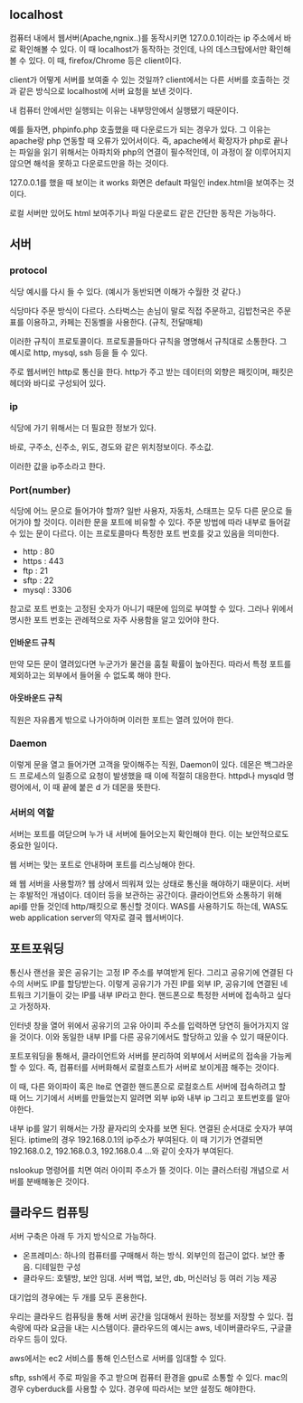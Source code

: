 ## localhost

컴퓨터 내에서 웹서버(Apache,ngnix..)를 동작시키면 127.0.0.1이라는 ip 주소에서 바로 확인해볼 수 있다.
이 때 localhost가 동작하는 것인데, 나의 데스크탑에서만 확인해볼 수 있다. 
이 때, firefox/Chrome 등은 client이다.

client가 어떻게 서버를 보여줄 수 있는 것일까? client에서는 다른 서버를 호출하는 것과 같은 방식으로 localhost에 서버 요청을 보낸 것이다.

내 컴퓨터 안에서만 실행되는 이유는 내부망안에서 실행됐기 때문이다.

예를 들자면, phpinfo.php 호출했을 때 다운로드가 되는 경우가 있다. 그 이유는 apache랑 php 연동할 때 오류가 있어서이다. 즉, apache에서 확장자가 php로 끝나는 파일을 읽기 위해서는 아파치와 php의 연결이 필수적인데, 이 과정이 잘 이루어지지 않으면 해석을 못하고 다운로드만을 하는 것이다. 

127.0.0.1를 했을 때 보이는 it works 화면은 default 파일인 index.html을 보여주는 것이다.

로컬 서버만 있어도 html 보여주기나 파일 다운로드 같은 간단한 동작은 가능하다.

## 서버
### protocol

식당 예시를 다시 들 수 있다. (예시가 동반되면 이해가 수월한 것 같다.)

식당마다 주문 방식이 다르다. 스타벅스는 손님이 말로 직접 주문하고, 김밥천국은 주문표를 이용하고, 카페는 진동벨을 사용한다. (규칙, 전달매체)

이러한 규칙이 프로토콜이다. 프로토콜들마다 규칙을 명명해서 규칙대로 소통한다. 그 예시로 http, mysql, ssh 등을 들 수 있다.

주로 웹서버인 http로 통신을 한다. http가 주고 받는 데이터의 외향은 패킷이며, 패킷은 헤더와 바디로 구성되어 있다.

### ip

식당에 가기 위해서는 더 필요한 정보가 있다.

바로, 구주소, 신주소, 위도, 경도와 같은 위치정보이다. 주소값.

이러한 값을 ip주소라고 한다.

### Port(number)

식당에 어느 문으로 들어가야 할까? 일반 사용자, 자동차, 스태프는 모두 다른 문으로 들어가야 할 것이다.
이러한 문을 포트에 비유할 수 있다. 주문 방법에 따라 내부로 들어갈 수 있는 문이 다르다. 이는 프로토콜마다 특정한 포트 번호를 갖고 있음을 의미한다.

* http : 80
* https : 443
* ftp : 21
* sftp : 22
* mysql : 3306

참고로 포트 번호는 고정된 숫자가 아니기 때문에 임의로 부여할 수 있다. 그러나 위에서 명시한 포트 번호는 관례적으로 자주 사용함을 알고 있어야 한다.

#### 인바운드 규칙
만약 모든 문이 열려있다면 누군가가 물건을 훔칠 확률이 높아진다. 따라서 특정 포트를 제외하고는 외부에서 들어올 수 없도록 해야 한다.

#### 아웃바운드 규칙
직원은 자유롭게 밖으로 나가야하며 이러한 포트는 열려 있어야 한다.

### Daemon
이렇게 문을 열고 들어가면 고객을 맞이해주는 직원, Daemon이 있다. 데몬은 백그라운드 프로세스의 일종으로 요청이 발생했을 때 이에 적절히 대응한다. httpd나 mysqld 명령어에서, 이 때 끝에 붙은 d 가 데몬을 뜻한다.

### 서버의 역할

서버는 포트를 여닫으며 누가 내 서버에 들어오는지 확인해야 한다. 이는 보안적으로도 중요한 일이다.

웹 서버는 맞는 포트로 안내하며 포트를 리스닝해야 한다. 

왜 웹 서버을 사용할까? 웹 상에서 띄워져 있는 상태로 통신을 해야하기 때문이다. 서버는 후발적인 개념이다. 데이터 등을 보관하는 공간이다. 클라이언트와 소통하기 위해 api를 만들 것인데 http/패킷으로 통신할 것이다. WAS를 사용하기도 하는데, WAS도 web application server의 약자로 결국 웹서버이다.

## 포트포워딩

통신사 랜선을 꽂은 공유기는 고정 IP 주소를 부여받게 된다. 그리고 공유기에 연결된 다수의 서버도 IP를 할당받는다. 이렇게 공유기가 가진 IP를 외부 IP, 공유기에 연결된 네트워크 기기들이 갖는 IP를 내부 IP라고 한다.
핸드폰으로 특정한 서버에 접속하고 싶다고 가정하자. 

인터넷 창을 열어 위에서 공유기의 고유 아이피 주소를 입력하면 당연히 들어가지지 않을 것이다. 이와 동일한 내부 IP를 다른 공유기에서도 할당하고 있을 수 있기 때문이다.

포트포워딩을 통해서, 클라이언트와 서버를 분리하여 외부에서 서버로의 접속을 가능케 할 수 있다. 즉, 컴퓨터를 서버화해서 로컬호스트가 서버로 보이게끔 해주는 것이다. 

이 때, 다른 와이파이 혹은 lte로 연결한 핸드폰으로 로컬호스트 서버에 접속하려고 할 때 어느 기기에서 서버를 만들었는지 알려면 외부 ip와 내부 ip 그리고 포트번호를 알아야한다. 

내부 ip를 알기 위해서는 가장 끝자리의 숫자를 보면 된다. 연결된 순서대로 숫자가 부여된다. iptime의 경우 192.168.0.1의 ip주소가 부여된다. 이 때 기기가 연결되면 192.168.0.2, 192.168.0.3, 192.168.0.4 ...와 같이 숫자가 부여된다. 

nslookup 명령어를 치면 여러 아이피 주소가 뜰 것이다. 이는 클러스터링 개념으로 서버를 분배해놓은 것이다.

## 클라우드 컴퓨팅

서버 구축은 아래 두 가지 방식으로 가능하다.

* 온프레미스: 하나의 컴퓨터를 구매해서 하는 방식. 외부인의 접근이 없다. 보안 좋음. 디테일한 구성
* 클라우드: 호텔방, 보안 임대. 서버 백업, 보안, db, 머신러닝 등 여러 기능 제공

대기업의 경우에는 두 개를 모두 혼용한다.

우리는 클라우드 컴퓨팅을 통해 서버 공간을 임대해서 원하는 정보를 저장할 수 있다. 접속량에 따라 요금을 내는 시스템이다. 클라우드의 예시는 aws, 네이버클라우드, 구글클라우드 등이 있다.

aws에서는 ec2 서비스를 통해 인스턴스로 서버를 임대할 수 있다.

sftp, ssh에서 주로 파일을 주고 받으며 컴퓨터 환경을 gpu로 소통할 수 있다. mac의 경우 cyberduck를 사용할 수 있다. 경우에 따라서는 보안 설정도 해야한다.